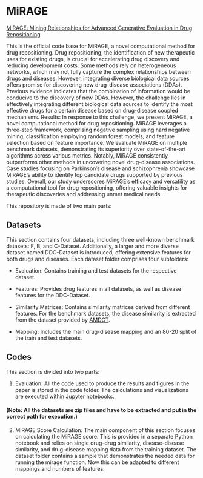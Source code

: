 # MiRAGE

[MiRAGE: Mining Relationships for Advanced Generative Evaluation in Drug Repositioning](https://academic.oup.com/bib/article/25/4/bbae337/7717951?login=false&utm_source=etoc&utm_campaign=bib&utm_medium=email)

This is the official code base for MiRAGE, a novel computational method for drug repositioning.
Drug repositioning, the identification of new therapeutic uses for existing drugs, is crucial for accelerating drug
discovery and reducing development costs. Some methods rely on heterogeneous networks, which may not fully capture
the complex relationships between drugs and diseases. However, integrating diverse biological data sources offers promise
for discovering new drug-disease associations (DDAs). Previous evidence indicates that the combination of information
would be conducive to the discovery of new DDAs. However, the challenge lies in effectively integrating different biological
data sources to identify the most effective drugs for a certain disease based on drug-disease coupled mechanisms.
Results: In response to this challenge, we present MiRAGE, a novel computational method for drug repositioning.
MiRAGE leverages a three-step framework, comprising negative sampling using hard negative mining, classification
employing random forest models, and feature selection based on feature importance. We evaluate MiRAGE on multiple
benchmark datasets, demonstrating its superiority over state-of-the-art algorithms across various metrics. Notably,
MiRAGE consistently outperforms other methods in uncovering novel drug-disease associations. Case studies focusing on
Parkinson’s disease and schizophrenia showcase MiRAGE’s ability to identify top candidate drugs supported by previous
studies. Overall, our study underscores MiRAGE’s efficacy and versatility as a computational tool for drug repositioning,
offering valuable insights for therapeutic discoveries and addressing unmet medical needs.

This repository is made of two main parts:

## Datasets

This section contains four datasets, including three well-known benchmark datasets: F, B, and C-Dataset. Additionally, a larger and more diverse dataset named DDC-Dataset is introduced, offering extensive features for both drugs and diseases. Each dataset folder comprises four subfolders:

- Evaluation: Contains training and test datasets for the respective dataset.

- Features: Provides drug features in all datasets, as well as disease features for the DDC-Dataset.

- Similarity Matrices: Contains similarity matrices derived from different features. For the benchmark datasets, the disease similarity is extracted from the dataset provided by [AMDGT](https://github.com/JK-Liu7/AMDGT/tree/main).

- Mapping: Includes the main drug-disease mapping and an 80-20 split of the train and test datasets.

## Codes

This section is divided into two parts:

1. Evaluation: All the code used to produce the results and figures in the paper is stored in the code folder. The calculations and visualizations are executed within Jupyter notebooks.
#### (Note: All the datasets are zip files and have to be extracted and put in the correct path for execution.)

2. MiRAGE Score Calculation: The main component of this section focuses on calculating the MiRAGE score. This is provided in a separate Python notebook and relies on single drug-drug similarity, disease-disease similarity, and drug-disease mapping data from the training dataset. The dataset folder contains a sample that demonstrates the needed data for running the mirage function. Now this can be adapted to different mappings and numbers of features.

